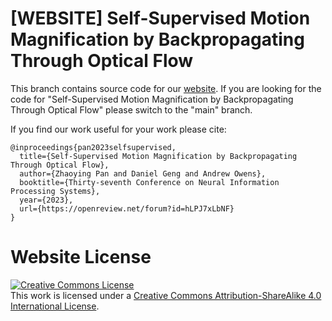 # [WEBSITE] Self-Supervised Motion Magnification by Backpropagating Through Optical Flow

This branch contains source code for our [website](https://dangeng.github.io/flowmag/). If you are looking for the code for "Self-Supervised Motion Magnification by Backpropagating Through Optical Flow" please switch to the "main" branch.

If you find our work useful for your work please cite:
```
@inproceedings{pan2023selfsupervised,
  title={Self-Supervised Motion Magnification by Backpropagating Through Optical Flow},
  author={Zhaoying Pan and Daniel Geng and Andrew Owens},
  booktitle={Thirty-seventh Conference on Neural Information Processing Systems},
  year={2023},
  url={https://openreview.net/forum?id=hLPJ7xLbNF}
}
```

# Website License
<a rel="license" href="http://creativecommons.org/licenses/by-sa/4.0/"><img alt="Creative Commons License" style="border-width:0" src="https://i.creativecommons.org/l/by-sa/4.0/88x31.png" /></a><br />This work is licensed under a <a rel="license" href="http://creativecommons.org/licenses/by-sa/4.0/">Creative Commons Attribution-ShareAlike 4.0 International License</a>.

